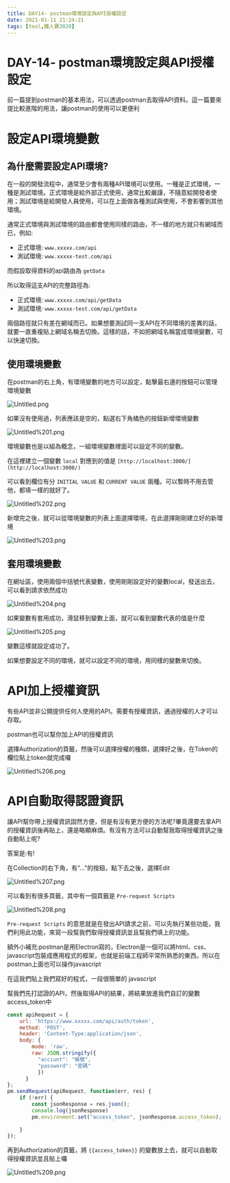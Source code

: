 ```yaml
---
title: DAY14- postman環境設定與API授權設定
date: 2021-01-11 21:24:21
tags: [tool,鐵人賽2020]
---
```

# DAY-14- postman環境設定與API授權設定

前一篇提到postman的基本用法，可以透過postman去取得API資料。這一篇要來提比較進階的用法，讓postman的使用可以更便利

# 設定API環境變數

## 為什麼需要設定API環境?

在一般的開發流程中，通常至少會有兩種API環境可以使用。一種是正式環境，一種是測試環境。正式環境是給外部正式使用，通常比較嚴謹，不隨意給開發者使用；測試環境是給開發人員使用，可以在上面做各種測試與使用，不會影響到其他環境。

通常正式環境與測試環境的路由都會使用同樣的路由，不一樣的地方就只有網域而已，例如:

- 正式環境:  `www.xxxxx.com/api`
- 測試環境: `www.xxxxx-test.com/api`

而假設取得資料的api路由為 `getData`

所以取得這支API的完整路徑為:

- 正式環境: `www.xxxxx.com/api/getData`
- 測試環境: `www.xxxxx-test.com/api/getData`

兩個路徑就只有差在網域而已。如果想要測試同一支API在不同環境的差異的話，就要一直重複貼上網域名稱去切換。這樣的話，不如把網域名稱當成環境變數，可以快速切換。

## 使用環境變數

在postman的右上角，有環境變數的地方可以設定，點擊最右邊的按鈕可以管理環境變數

![Untitled.png](Untitled.png)

如果沒有使用過，列表應該是空的，點選右下角橘色的按鈕新增環境變數

![Untitled%201.png](Untitled%201.png)

環境變數也是以組為概念，一組環境變數裡面可以設定不同的變數。

在這裡建立一個變數 `local` 對應到的值是 `[http://localhost:3000/](http://localhost:3000/)` 

可以看到欄位有分 `INITIAL VALUE` 和 `CURRENT VALUE` 兩種。可以暫時不用去管他，都填一樣的就好了。

![Untitled%202.png](Untitled%202.png)

新增完之後，就可以從環境變數的列表上面選擇環境，在此選擇剛剛建立好的新環境

![Untitled%203.png](Untitled%203.png)

## 套用環境變數

在網址區，使用兩個中括號代表變數，使用剛剛設定好的變數local，發送出去，可以看到請求依然成功

![Untitled%204.png](Untitled%204.png)

如果變數有套用成功，滑鼠移到變數上面，就可以看到變數代表的值是什麼

![Untitled%205.png](Untitled%205.png)

變數這樣就設定成功了。

如果想要設定不同的環境，就可以設定不同的環境，用同樣的變數來切換。

# API加上授權資訊

有些API並非公開提供任何人使用的API。需要有授權資訊，通過授權的人才可以存取。

postman也可以幫你加上API的授權資訊

選擇Authorization的頁籤，然後可以選擇授權的種類，選擇好之後，在Token的欄位貼上token就完成囉

![Untitled%206.png](Untitled%206.png)

# API自動取得認證資訊

讓API幫你帶上授權資訊固然方便，但是有沒有更方便的方法呢?畢竟還要去拿API的授權資訊後再貼上，還是略顯麻煩。有沒有方法可以自動幫我取得授權資訊之後自動貼上呢?

答案是:有!

在Collection的右下角，有"..."的按鈕，點下去之後，選擇Edit

![Untitled%207.png](Untitled%207.png)

可以看到有很多頁籤，其中有一個頁籤是 `Pre-request Scripts`

![Untitled%208.png](Untitled%208.png)

`Pre-request Scripts` 的意思就是在發出API請求之前，可以先執行某些功能，我們利用此功能，來寫一段幫我們取得授權資訊並且幫我們填上的功能。

額外小補充:postman是用Electron寫的，Electron是一個可以將html、css、javascript包裝成應用程式的框架，也就是前端工程師平常所熟悉的東西。所以在postman上面也可以操作javascript

在這我們貼上我們寫好的程式，一段很簡單的 javascript

幫我們先打認證的API，然後取得API的結果，將結果放進我們自訂的變數access_token中

```jsx
const apiRequest = {
    url: 'https://www.xxxxx.com/api/auth/token',
    method: 'POST',
    header: 'Content-Type:application/json',
    body: {
        mode: 'raw',
        raw: JSON.stringify({
          "acciunt": "帳號",
          "password": "密碼"
          })
      }
};
pm.sendRequest(apiRequest, function(err, res) {
    if (!err) {
        const jsonResponse = res.json();
        console.log(jsonResponse)
        pm.environment.set("access_token", jsonResponse.access_token);
        
    }
});
```

再到Authorization的頁籤，將 `{{access_token}}` 的變數放上去，就可以自動取得授權資訊並且貼上囉

![Untitled%209.png](Untitled%209.png)